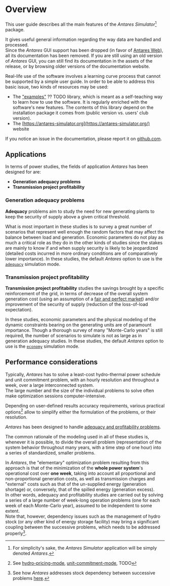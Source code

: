 # Overview

This user guide describes all the main features of the *Antares Simulator*[^1] package.
[^1]: For simplicity's sake, the *Antares Simulator* application will be simply denoted *Antares*.

It gives useful general information regarding the way data are handled and processed.  
Since the *Antares* GUI support has been dropped (in favor of [Antares Web](https://github.com/AntaresSimulatorTeam/AntaREST)), 
all its documentation has been removed. If you are still using an old version of *Antares* GUI, you can still find 
its documentation in the assets of the release, or by browsing older versions of the documentation website.

Real-life use of the software involves a learning curve process that cannot be supported by a
simple user guide. In order to be able to address this basic issue, two kinds of resources may be used:

- The ["examples"](https://github.com/AntaresSimulatorTeam/Antares_Simulator_Examples) ?? TODO library, which is meant 
  as a self-teaching way to learn how to use the software. It is regularly enriched with the software's new features.
  The contents of this library depend on the installation package it comes from (public version vs. users' club version).
- The [https://antares-simulator.org](https://antares-simulator.org/) website

If you notice an issue in the documentation, please report it on [github.com](https://github.com/AntaresSimulatorTeam/Antares_Simulator/issues/new/choose).

## Applications

In terms of power studies, the fields of application *Antares* has been designed for are:  

- **Generation adequacy problems**
- **Transmission project profitability**  

### Generation adequacy problems
**Adequacy** problems aim to study the need for new generating plants to keep the security of
supply above a given critical threshold.

What is most important in these studies is to survey a great number of scenarios that represent well enough
the random factors that may affect the balance between load and generation. Economic parameters do not play
as much a critical role as they do in the other kinds of studies since the stakes are mainly to know if and
when supply security is likely to be jeopardized (detailed costs incurred in more ordinary conditions are of
comparatively lower importance). In these studies, the default *Antares* option to use is the
[`adequacy`](18-parameters.md#mode) simulation mode.

### Transmission project profitability
**Transmission project profitability** studies the savings brought by a specific reinforcement of the grid,
in terms of decrease of the overall system generation cost (using an assumption of a [fair and perfect market](TODO))
and/or improvement of the security of supply (reduction of the loss-of-load expectation).

In these studies, economic parameters and the physical modeling of the dynamic constraints bearing on
the generating units are of paramount importance. Though a thorough survey of many "Monte-Carlo years"
is still required, the number of scenarios to simulate is not as large as in generation adequacy studies.
In these studies, the default *Antares* option to use is the [`economy`](18-parameters.md#mode) simulation mode.

## Performance considerations
Typically, *Antares* has to solve a least-cost hydro-thermal power schedule and unit commitment problem, with an hourly 
resolution and throughout a week, over a large interconnected system.  
The large number and the size of the individual problems to solve often make optimization sessions computer-intensive.

Depending on user-defined results accuracy requirements, various practical options[^2] allow to simplify either
the formulation of the problems, or their resolution.
[^2]: See [hydro-pricing-mode](18-parameters.md#hydro-pricing-mode), [unit-commitment-mode](18-parameters.md#unit-commitment-mode), TODO

*Antares* has been designed to handle [adequacy and profitability problems](#applications). 

The common rationale of the modeling used in all of these studies is, whenever it is possible,
to divide the overall problem (representation of the system behavior throughout many years,
with a time step of one hour) into a series of standardized, smaller problems.

In *Antares*, the "elementary" optimization problem resulting from this approach is that of the minimization of
the **whole power system**'s operational cost over **one week**, taking into account all proportional and
non-proportional generation costs, as well as transmission charges and "external" costs such as
that of the un-supplied energy (generation shortage) or, conversely, that of the spilled energy (generation excess).  
In other words, adequacy and profitability studies are carried out by solving a series of a large number of week-long 
operation problems (one for each week of each Monte-Carlo year), assumed to be independent to some extent.  
Note that, however, dependency issues such as the management of hydro stock (or any other kind of energy storage
facility) may bring a significant coupling between the successive problems, which needs to be addressed properly[^3].

[^3]: See how *Antares* addresses stock dependency between successive problems [here](TODO).
